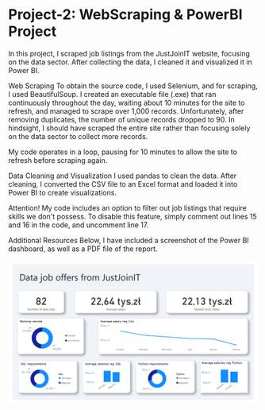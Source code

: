 # Project-2: WebScraping & PowerBI Project
In this project, I scraped job listings from the JustJoinIT website, focusing on the data sector. After collecting the data, I cleaned it and visualized it in Power BI.

Web Scraping
To obtain the source code, I used Selenium, and for scraping, I used BeautifulSoup. I created an executable file (.exe) that ran continuously throughout the day, waiting about 10 minutes for the site to refresh, and managed to scrape over 1,000 records. Unfortunately, after removing duplicates, the number of unique records dropped to 90. In hindsight, I should have scraped the entire site rather than focusing solely on the data sector to collect more records.

My code operates in a loop, pausing for 10 minutes to allow the site to refresh before scraping again.

Data Cleaning and Visualization
I used pandas to clean the data. After cleaning, I converted the CSV file to an Excel format and loaded it into Power BI to create visualizations.

Attention!
My code includes an option to filter out job listings that require skills we don't possess. To disable this feature, simply comment out lines 15 and 16 in the code, and uncomment line 17.

Additional Resources
Below, I have included a screenshot of the Power BI dashboard, as well as a PDF file of the report.


![Dashboard](png/dashboard.png)